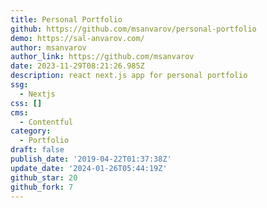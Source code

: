 ```yaml
---
title: Personal Portfolio
github: https://github.com/msanvarov/personal-portfolio
demo: https://sal-anvarov.com/
author: msanvarov
author_link: https://github.com/msanvarov
date: 2023-11-29T08:21:26.985Z
description: react next.js app for personal portfolio
ssg:
  - Nextjs
css: []
cms:
  - Contentful
category:
  - Portfolio
draft: false
publish_date: '2019-04-22T01:37:38Z'
update_date: '2024-01-26T05:44:19Z'
github_star: 20
github_fork: 7
---
```

